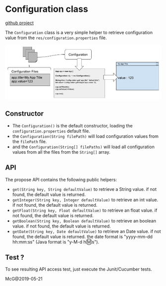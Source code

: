 # Configuration class

[github project](https://github.com/mcgivrer/configuration "Go and visit the github repository")

The `Configuration` class is a very simple helper to retrieve configuration value from the `res/configuration.properties` file.

![figure 1 - the Configuration class usage](./images/illustrations/java-configuration-class.png)

## Constructor

- The `Configuration()` is the default constructor, loading the `configuration.properties` default file.
- the `Configuration(String filePath)` will load configuration values from the `filePath` file.
- and the `Configuration(String[] filePaths)` will load all configuration values from all the files from the `String[]` array.

## API

The propose API contains the following  public helpers:

- `get(String key, String defaultValue)` to retrieve a String value. if not found, the default value is returned.
- `getInteger(String key, Integer defaultValue)` to retrieve an int value. if not found, the default value is returned.
- `getFloat(String key, Float defaultValue)` to retrieve an float value. if not found, the default value is returned.
- `getBoolean(String key, Boolean defaultValue)` to retrieve an boolean value. if not found, the default value is returned.
- `getDate(String key, Date defaultValue)` to retrieve an Date value. if not found, the default value is returned. the date format is "yyyy-mm-dd hh:mm:ss" (Java format is "y-M-d h:m:s").


## Test ?

To see resulting API access test, just execute the Junit/Cucumber tests.



McG@2019-05-21
